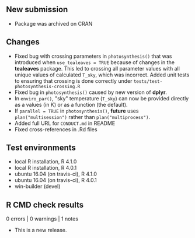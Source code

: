 ## New submission
  
* Package was archived on CRAN

## Changes

* Fixed bug with crossing parameters in `photosynthesis()` that was introduced when `use_tealeaves = TRUE` because of changes in the **tealeaves** package. This led to crossing all parameter values with all unique values of calculated `T_sky`, which was incorrect. Added unit tests to ensuring that crossing is done correctly under `tests/test-photosynthesis-crossing.R`
* Fixed bug in `photosynthesis()` caused by new version of **dplyr**.
* In `enviro_par()`, "sky" temperature (`T_sky`) can now be provided directly as a values (in K) or as a function (the default).
* If `parallel = TRUE` in `photosynthesis()`, **future** uses `plan("multisession")` rather than `plan("multiprocess")`.
* Added full URL for `CONDUCT.md` in README
* Fixed cross-references in .Rd files

## Test environments
* local R installation, R 4.1.0
* local R installation, R 4.0.1
* ubuntu 16.04 (on travis-ci), R 4.1.0
* ubuntu 16.04 (on travis-ci), R 4.0.1
* win-builder (devel)

## R CMD check results

0 errors | 0 warnings | 1 notes

* This is a new release.
